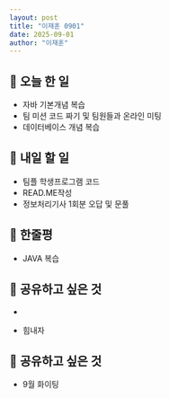 ```yaml
---
layout: post
title: "이재훈 0901"
date: 2025-09-01
author: "이재훈"
---
```


## 📝 오늘 한 일

- 자바 기본개념 복습
- 팀 미션 코드 짜기 및 팀원들과 온라인 미팅
- 데이터베이스 개념 복습

## 🎯 내일 할 일

- 팀플 학생프로그램 코드 
- READ.ME작성
- 정보처리기사 1회분 오답 및 문풀
## 💭 한줄평

- JAVA 복습
## 🔗 공유하고 싶은 것
-


- 힘내자

## 🔗 공유하고 싶은 것

- 9월 화이팅